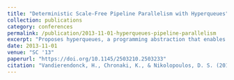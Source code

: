 ```yaml
---
title: "Deterministic Scale-Free Pipeline Parallelism with Hyperqueues"
collection: publications
category: conferences
permalink: /publication/2013-11-01-hyperqueues-pipeline-parallelism
excerpt: "Proposes hyperqueues, a programming abstraction that enables deterministic and scalable pipeline parallelism for modern multicore systems."
date: 2013-11-01
venue: "SC '13"
paperurl: "https://doi.org/10.1145/2503210.2503233"
citation: "Vandierendonck, H., Chronaki, K., & Nikolopoulos, D. S. (2013). Deterministic Scale-Free Pipeline Parallelism with Hyperqueues. In *SC '13*, Article 32. https://doi.org/10.1145/2503210.2503233"
---
```

